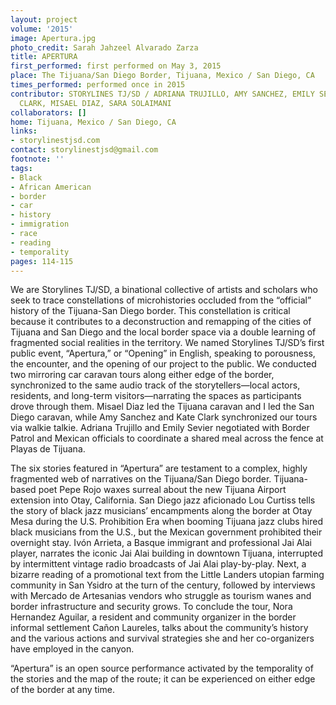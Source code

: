 ```yaml
---
layout: project
volume: '2015'
image: Apertura.jpg
photo_credit: Sarah Jahzeel Alvarado Zarza
title: APERTURA
first_performed: first performed on May 3, 2015
place: The Tijuana/San Diego Border, Tijuana, Mexico / San Diego, CA
times_performed: performed once in 2015
contributor: STORYLINES TJ/SD / ADRIANA TRUJILLO, AMY SANCHEZ, EMILY SEVIER, KATE
  CLARK, MISAEL DIAZ, SARA SOLAIMANI
collaborators: []
home: Tijuana, Mexico / San Diego, CA
links:
- storylinestjsd.com
contact: storylinestjsd@gmail.com
footnote: ''
tags:
- Black
- African American
- border
- car
- history
- immigration
- race
- reading
- temporality
pages: 114-115
---
```


We are Storylines TJ/SD, a binational collective of artists and scholars who seek to trace constellations of microhistories occluded from the “official” history of the Tijuana-San Diego border. This constellation is critical because it contributes to a deconstruction and remapping of the cities of Tijuana and San Diego and the local border space via a double learning of fragmented social realities in the territory. We named Storylines TJ/SD’s first public event, “Apertura,” or “Opening” in English, speaking to porousness, the encounter, and the opening of our project to the public. We conducted two mirroring car caravan tours along either edge of the border, synchronized to the same audio track of the storytellers—local actors, residents, and long-term visitors—narrating the spaces as participants drove through them. Misael Diaz led the Tijuana caravan and I led the San Diego caravan, while Amy Sanchez and Kate Clark synchronized our tours via walkie talkie. Adriana Trujillo and Emily Sevier negotiated with Border Patrol and Mexican officials to coordinate a shared meal across the fence at Playas de Tijuana.

The six stories featured in “Apertura” are testament to a complex, highly fragmented web of narratives on the Tijuana/San Diego border. Tijuana-based poet Pepe Rojo waxes surreal about the new Tijuana Airport extension into Otay, California. San Diego jazz aficionado Lou Curtiss tells the story of black jazz musicians’ encampments along the border at Otay Mesa during the U.S. Prohibition Era when booming Tijuana jazz clubs hired black musicians from the U.S., but the Mexican government prohibited their overnight stay. Ivón Arrieta, a Basque immigrant and professional Jai Alai player, narrates the iconic Jai Alai building in downtown Tijuana, interrupted by intermittent vintage radio broadcasts of Jai Alai play-by-play. Next, a bizarre reading of a promotional text from the Little Landers utopian farming community in San Ysidro at the turn of the century, followed by interviews with Mercado de Artesanias vendors who struggle as tourism wanes and border infrastructure and security grows. To conclude the tour, Nora Hernandez Aguilar, a resident and community organizer in the border informal settlement Cañon Laureles, talks about the community’s history and the various actions and survival strategies she and her co-organizers have employed in the canyon.

“Apertura” is an open source performance activated by the temporality of the stories and the map of the route; it can be experienced on either edge of the border at any time.
